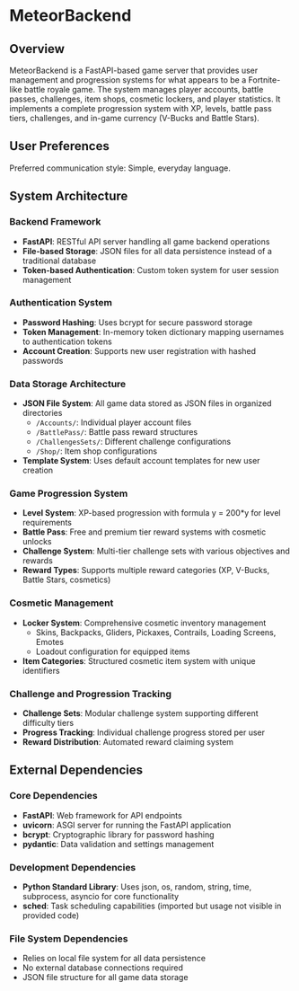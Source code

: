 # MeteorBackend

## Overview

MeteorBackend is a FastAPI-based game server that provides user management and progression systems for what appears to be a Fortnite-like battle royale game. The system manages player accounts, battle passes, challenges, item shops, cosmetic lockers, and player statistics. It implements a complete progression system with XP, levels, battle pass tiers, challenges, and in-game currency (V-Bucks and Battle Stars).

## User Preferences

Preferred communication style: Simple, everyday language.

## System Architecture

### Backend Framework
- **FastAPI**: RESTful API server handling all game backend operations
- **File-based Storage**: JSON files for all data persistence instead of a traditional database
- **Token-based Authentication**: Custom token system for user session management

### Authentication System
- **Password Hashing**: Uses bcrypt for secure password storage
- **Token Management**: In-memory token dictionary mapping usernames to authentication tokens
- **Account Creation**: Supports new user registration with hashed passwords

### Data Storage Architecture
- **JSON File System**: All game data stored as JSON files in organized directories
  - `/Accounts/`: Individual player account files
  - `/BattlePass/`: Battle pass reward structures
  - `/ChallengesSets/`: Different challenge configurations
  - `/Shop/`: Item shop configurations
- **Template System**: Uses default account templates for new user creation

### Game Progression System
- **Level System**: XP-based progression with formula y = 200*y for level requirements
- **Battle Pass**: Free and premium tier reward systems with cosmetic unlocks
- **Challenge System**: Multi-tier challenge sets with various objectives and rewards
- **Reward Types**: Supports multiple reward categories (XP, V-Bucks, Battle Stars, cosmetics)

### Cosmetic Management
- **Locker System**: Comprehensive cosmetic inventory management
  - Skins, Backpacks, Gliders, Pickaxes, Contrails, Loading Screens, Emotes
  - Loadout configuration for equipped items
- **Item Categories**: Structured cosmetic item system with unique identifiers

### Challenge and Progression Tracking
- **Challenge Sets**: Modular challenge system supporting different difficulty tiers
- **Progress Tracking**: Individual challenge progress stored per user
- **Reward Distribution**: Automated reward claiming system

## External Dependencies

### Core Dependencies
- **FastAPI**: Web framework for API endpoints
- **uvicorn**: ASGI server for running the FastAPI application
- **bcrypt**: Cryptographic library for password hashing
- **pydantic**: Data validation and settings management

### Development Dependencies
- **Python Standard Library**: Uses json, os, random, string, time, subprocess, asyncio for core functionality
- **sched**: Task scheduling capabilities (imported but usage not visible in provided code)

### File System Dependencies
- Relies on local file system for all data persistence
- No external database connections required
- JSON file structure for all game data storage